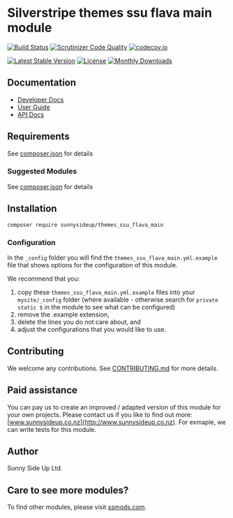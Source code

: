 # Silverstripe themes ssu flava main module
[![Build Status](https://travis-ci.org/sunnysideup/silverstripe-themes_ssu_flava_main.svg?branch=master)](https://travis-ci.org/sunnysideup/silverstripe-themes_ssu_flava_main)
[![Scrutinizer Code Quality](https://scrutinizer-ci.com/g/sunnysideup/silverstripe-themes_ssu_flava_main/badges/quality-score.png?b=master)](https://scrutinizer-ci.com/g/sunnysideup/silverstripe-themes_ssu_flava_main/?branch=master)
[![codecov.io](https://codecov.io/github/sunnysideup/silverstripe-themes_ssu_flava_main/coverage.svg?branch=master)](https://codecov.io/github/sunnysideup/silverstripe-themes_ssu_flava_main?branch=master)

[![Latest Stable Version](https://poser.pugx.org/sunnysideup/themes_ssu_flava_main/version)](https://packagist.org/packages/sunnysideup/themes_ssu_flava_main)
[![License](https://poser.pugx.org/sunnysideup/themes_ssu_flava_main/license)](https://packagist.org/packages/sunnysideup/themes_ssu_flava_main)
[![Monthly Downloads](https://poser.pugx.org/sunnysideup/themes_ssu_flava_main/d/monthly)](https://packagist.org/packages/sunnysideup/themes_ssu_flava_main)


## Documentation



 * [Developer Docs](docs/en/INDEX.md)
 * [User Guide](docs/en/userguide.md)
 * [API Docs](http://docs.ssmods.com/sunnysideup/themes_ssu_flava_main/classes.xhtml)


## Requirements



See [composer.json](composer.json) for details


### Suggested Modules



See [composer.json](composer.json) for details


## Installation


```
composer require sunnysideup/themes_ssu_flava_main
```

### Configuration



In the `_config` folder you will find the `themes_ssu_flava_main.yml.example`
file that shows options for the configuration of this module.

We recommend that you:

  1. copy these `themes_ssu_flava_main.yml.example` files into your
`mysite/_config` folder (where available - otherwise search for `private static $` in the module to see what can be configured)
  2. remove the .example extension,
  3. delete the lines you do not care about, and
  4. adjust the configurations that you would like to use.


## Contributing



We welcome any contributions. See [CONTRIBUTING.md](CONTRIBUTING.md) for more details.

## Paid assistance



You can pay us to create an improved / adapted version of this module for your own projects.  Please contact us if you like to find out more: [www.sunnysideup.co.nz](http://www.sunnysideup.co.nz).  For exmaple, we can write tests for this module.  

## Author



Sunny Side Up Ltd.


## Care to see more modules?

To find other modules, please visit [ssmods.com](http://ssmods.com/).
